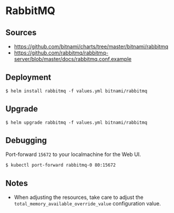 # RabbitMQ

## Sources

- https://github.com/bitnami/charts/tree/master/bitnami/rabbitmq
- https://github.com/rabbitmq/rabbitmq-server/blob/master/docs/rabbitmq.conf.example

## Deployment

```shell
$ helm install rabbitmq -f values.yml bitnami/rabbitmq
```

## Upgrade

```shell
$ helm upgrade rabbitmq -f values.yml bitnami/rabbitmq
```

## Debugging

Port-forward `15672` to your localmachine for the Web UI.

```shell
$ kubectl port-forward rabbitmq-0 80:15672
```

## Notes

- When adjusting the resources, take care to adjust the `total_memory_available_override_value` configuration value.
